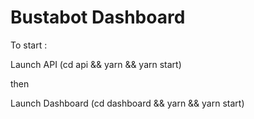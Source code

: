 # Bustabot Dashboard

To start :

Launch API (cd api && yarn && yarn start)

then

Launch Dashboard (cd dashboard && yarn && yarn start)